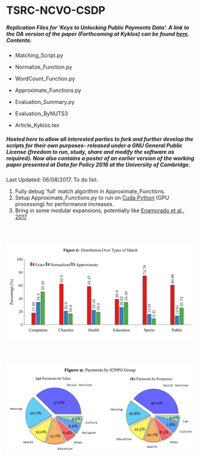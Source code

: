 # TSRC-NCVO-CSDP

##### Replication Files for 'Keys to Unlocking Public Payments Data'. A link to the OA version of the paper (Forthcoming at Kyklos) can be found [here](https://www.dropbox.com/s/te5kxtzit3mzgm7/Article_Kyklos_Accepted.pdf?dl=0). Contents:

* Matching_Script.py

* Normalize_Function.py

* WordCount_Function.py

* Approximate_Functions.py

* Evaluation_Summary.py

* Evaluation_ByNUTS3

* Article_Kyklos.tex

##### Hosted here to allow all interested parties to fork and further develop the scripts for their own purposes- released under a GNU General Public License (freedom to run, study, share and modify the software as required). Now also contains a poster of an earlier version of the working paper presented at Data for Policy 2016 at the University of Cambridge.

Last Updated: 06/08/2017. To do list:

1. Fully debug 'full' match algorithm in Approximate_Functions.
2. Setup Approximate_Functions.py to run on [Cuda Python](https://developer.nvidia.com/how-to-cuda-python) (GPU processing) for performance increases.
3. Bring in some modular expansions, potentially like [Enamorado et al., 2017](http://imai.princeton.edu/research/linkage.html)

<br><br>
<p align="center">
  <img src="https://github.com/crahal/TSRC-NCVO-CSDP/blob/master/distributionovermatches.png" width="650"> 
</p>

<br><br>
<p align="center">
  <img src="https://github.com/crahal/TSRC-NCVO-CSDP/blob/master/ICNPO_distribution.png" width="600"> 
</p>

